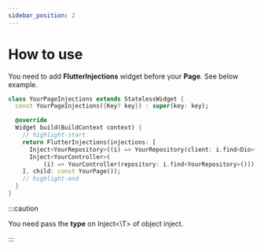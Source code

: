 ```yaml
---
sidebar_position: 2
---
```


# How to use
You need to add __FlutterInjections__ widget before your __Page__. See below example.
```dart
class YourPageInjections extends StatelessWidget {
  const YourPageInjections({Key? key}) : super(key: key);

  @override
  Widget build(BuildContext context) {
    // highlight-start
    return FlutterInjections(injections: [
      Inject<YourRepository>((i) => YourRepository(client: i.find<Dio>())),
      Inject<YourController>(
          (i) => YourController(repository: i.find<YourRepository>())),
    ], child: const YourPage());
    // highlight-end
  }
}
``` 

:::caution

You need pass the **type** on Inject<\T> of object inject.

:::